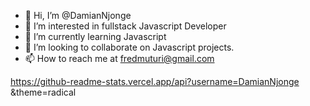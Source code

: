 - 👋 Hi, I’m @DamianNjonge
- 👀 I’m interested in fullstack Javascript Developer
- 🌱 I’m currently learning Javascript
- 💞️ I’m looking to collaborate on Javascript projects.
- 📫 How to reach me at fredmuturi@gmail.com

 https://github-readme-stats.vercel.app/api?username=DamianNjonge &theme=radical
